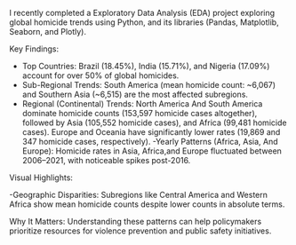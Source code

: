 I recently completed a Exploratory Data Analysis (EDA) project exploring global homicide trends using Python, and its libraries (Pandas, Matplotlib, Seaborn, and Plotly).

Key Findings:

- Top Countries: Brazil (18.45%), India (15.71%), and Nigeria (17.09%) account for over 50% of global homicides.
- Sub-Regional Trends: South America (mean homicide count: ~6,067) and Southern Asia (~6,515) are the most affected subregions.
- Regional (Continental) Trends: North America And South America dominate homicide counts (153,597 homicide cases altogether), followed by Asia (105,552 homicide cases), and Africa (99,481 homicide cases). Europe and Oceania have significantly lower rates (19,869 and 347 homicide cases, respectively).
-Yearly Patterns (Africa, Asia, And Europe): Homicide rates in Asia, Africa,and Europe fluctuated between 2006–2021, with noticeable spikes post-2016.

Visual Highlights:

-Geographic Disparities: Subregions like Central America and Western Africa show mean homicide counts despite lower counts in absolute terms.

Why It Matters: Understanding these patterns can help policymakers prioritize resources for violence prevention and public safety initiatives.
